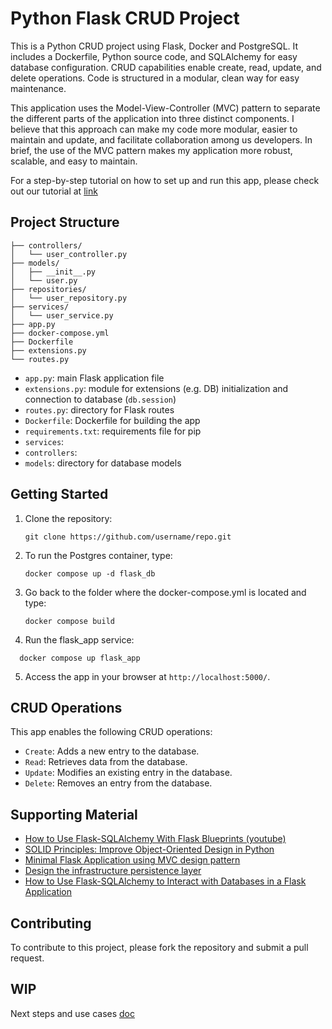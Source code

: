 # Python Flask CRUD Project

This is a Python CRUD project using Flask, Docker and PostgreSQL. It includes a Dockerfile, Python source code, and SQLAlchemy for easy database configuration. CRUD capabilities enable create, read, update, and delete operations. Code is structured in a modular, clean way for easy maintenance. 

This application uses the Model-View-Controller (MVC) pattern to separate the different parts of the application into three distinct components. I believe that this approach can make my code more modular, easier to maintain and update, and facilitate collaboration among us developers. In brief, the use of the MVC pattern makes my application more robust, scalable, and easy to maintain.

For a step-by-step tutorial on how to set up and run this app, please check out our tutorial at [link](https://dev.to/francescoxx/build-a-crud-rest-api-in-python-using-flask-sqlalchemy-postgres-docker-28lo)

## Project Structure
```
├── controllers/
│   └── user_controller.py
├── models/
│   ├── __init__.py
│   └── user.py
├── repositories/
│   └── user_repository.py
├── services/
│   └── user_service.py
├── app.py
├── docker-compose.yml
├── Dockerfile
├── extensions.py
└── routes.py
```
- `app.py`: main Flask application file
- `extensions.py`: module for extensions (e.g. DB) initialization and connection to database (`db.session`)
- `routes.py`: directory for Flask routes
- `Dockerfile`: Dockerfile for building the app
- `requirements.txt`: requirements file for pip
- `services`: 
- `controllers`:
- `models`: directory for database models

## Getting Started

1. Clone the repository:
    ```
    git clone https://github.com/username/repo.git
    ```
2. To run the Postgres container, type:
    ```
    docker compose up -d flask_db
    ```
3. Go back to the folder where the docker-compose.yml is located and type:
    ```
    docker compose build

    ```
4. Run the flask_app service:
  ```
    docker compose up flask_app

  ```
5. Access the app in your browser at `http://localhost:5000/`.

## CRUD Operations

This app enables the following CRUD operations:

- `Create`: Adds a new entry to the database.
- `Read`: Retrieves data from the database.
- `Update`: Modifies an existing entry in the database.
- `Delete`: Removes an entry from the database.


## Supporting Material

- [How to Use Flask-SQLAlchemy With Flask Blueprints (youtube)](https://www.youtube.com/watch?v=WhwU1-DLeVw&ab_channel=CaravanaCloud)
- [SOLID Principles: Improve Object-Oriented Design in Python](https://realpython.com/solid-principles-python/)
- [Minimal Flask Application using MVC design pattern](https://medium.com/@arslanaut/minimal-flask-application-using-mvc-design-pattern-842845cef703)
- [Design the infrastructure persistence layer](https://learn.microsoft.com/en-us/dotnet/architecture/microservices/microservice-ddd-cqrs-patterns/infrastructure-persistence-layer-design)
- [How to Use Flask-SQLAlchemy to Interact with Databases in a Flask Application](https://www.digitalocean.com/community/tutorials/how-to-use-flask-sqlalchemy-to-interact-with-databases-in-a-flask-application)
## Contributing

To contribute to this project, please fork the repository and submit a pull request.

## WIP
Next steps and use cases [doc](next-steps.md)
